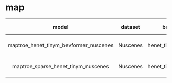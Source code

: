 # map
|   model              |  dataset |   backbone     |   Input shape      |   config  |  ckpt download        |  demo download       |
| :----------:          | :-------:|  :--------:    |  :------------:    | :------: |        :--------:           | :--------:           |
| maptroe_henet_tinym_bevformer_nuscenes | Nuscenes | henet_tinym_imagenet | (480, 800) | configs/map/maptroe_henet_tinym_bevformer_nuscenes.py | wget -c ftp://openexplorer@vrftp.horizon.ai/horizon_torch_samples/3.0.32/py310/modelzoo/qat_origin_modelzoo/maptroe_henet_tinym_bevformer_nuscenes/* --ftp-password='c5R,2!pG' | wget -c ftp://openexplorer@vrftp.horizon.ai/horizon_torch_samples/3.0.32/py310/demo/maptroe_henet_tinym_bevformer_nuscenes/* --ftp-password='c5R,2!pG' |
| maptroe_sparse_henet_tinym_nuscenes | Nuscenes | henet_tinym_imagenet | (256, 704) | configs/map/maptroe_sparse_henet_tinym_nuscenes.py | wget -c ftp://openexplorer@vrftp.horizon.ai/horizon_torch_samples/3.0.32/py310/modelzoo/qat_origin_modelzoo/maptroe_sparse_henet_tinym_nuscenes/* --ftp-password='c5R,2!pG' | wget -c ftp://openexplorer@vrftp.horizon.ai/horizon_torch_samples/3.0.32/py310/demo/maptroe_sparse_henet_tinym_nuscenes/* --ftp-password='c5R,2!pG' |
